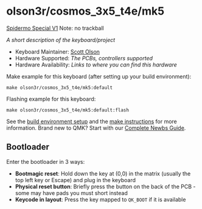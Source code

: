 # olson3r/cosmos_3x5_t4e/mk5

[Spidermo Special V1](https://ryanis.cool/cosmos/showcase/4d3652f2/) Note: no trackball

*A short description of the keyboard/project*

* Keyboard Maintainer: [Scott Olson](https://github.com/olson3r)
* Hardware Supported: *The PCBs, controllers supported*
* Hardware Availability: *Links to where you can find this hardware*

Make example for this keyboard (after setting up your build environment):

    make olson3r/cosmos_3x5_t4e/mk5:default

Flashing example for this keyboard:

    make olson3r/cosmos_3x5_t4e/mk5:default:flash

See the [build environment setup](https://docs.qmk.fm/#/getting_started_build_tools) and the [make instructions](https://docs.qmk.fm/#/getting_started_make_guide) for more information. Brand new to QMK? Start with our [Complete Newbs Guide](https://docs.qmk.fm/#/newbs).

## Bootloader

Enter the bootloader in 3 ways:

* **Bootmagic reset**: Hold down the key at (0,0) in the matrix (usually the top left key or Escape) and plug in the keyboard
* **Physical reset button**: Briefly press the button on the back of the PCB - some may have pads you must short instead
* **Keycode in layout**: Press the key mapped to `QK_BOOT` if it is available

